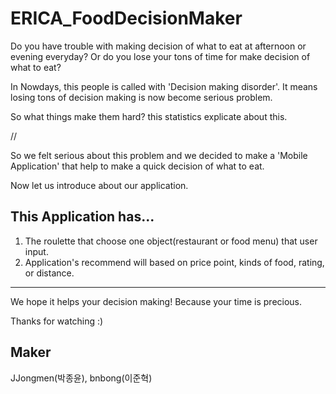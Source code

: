 # ERICA_FoodDecisionMaker
Do you have trouble with making decision of what to eat at afternoon or evening everyday?
Or do you lose your tons of time for make decision of what to eat?

In Nowdays, this people is called with 'Decision making disorder'.
It means losing tons of decision making is now become serious problem.

So what things make them hard? this statistics explicate about this.

//

So we felt serious about this problem and we decided to make a 'Mobile Application' that help to make a quick decision of what to eat.

Now let us introduce about our application.

This Application has...
---------------------------------------

1. The roulette that choose one object(restaurant or food menu) that user input.
2. Application's recommend will based on price point, kinds of food, rating, or distance.

---------------------------------------

We hope it helps your decision making!
Because your time is precious.

Thanks for watching :)

Maker 
---------------------------------------

JJongmen(박종윤), bnbong(이준혁)
